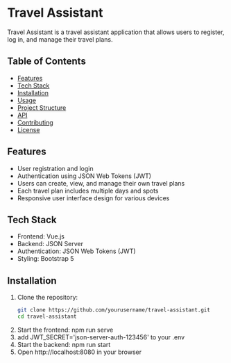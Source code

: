 # Travel Assistant

Travel Assistant is a travel assistant application that allows users to register, log in, and manage their travel plans.

## Table of Contents

- [Features](#features)
- [Tech Stack](#tech-stack)
- [Installation](#installation)
- [Usage](#usage)
- [Project Structure](#project-structure)
- [API](#api)
- [Contributing](#contributing)
- [License](#license)

## Features

- User registration and login
- Authentication using JSON Web Tokens (JWT)
- Users can create, view, and manage their own travel plans
- Each travel plan includes multiple days and spots
- Responsive user interface design for various devices

## Tech Stack

- Frontend: Vue.js
- Backend: JSON Server
- Authentication: JSON Web Tokens (JWT)
- Styling: Bootstrap 5

## Installation

1. Clone the repository:
   ```bash
   git clone https://github.com/yourusername/travel-assistant.git
   cd travel-assistant
2. Start the frontend:
   npm run serve
3. add JWT_SECRET='json-server-auth-123456' to your .env
4. Start the backend:
   npm run start
5. Open http://localhost:8080 in your browser

